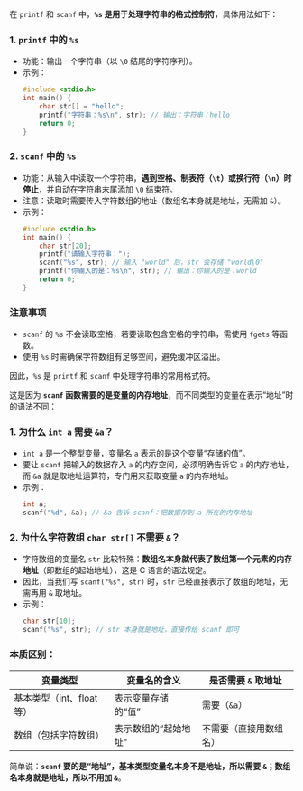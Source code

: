 在 `printf` 和 `scanf` 中，**`%s` 是用于处理字符串的格式控制符**，具体用法如下：


### 1. `printf` 中的 `%s`
- 功能：输出一个字符串（以 `\0` 结尾的字符序列）。
- 示例：
  ```c
  #include <stdio.h>
  int main() {
      char str[] = "hello";
      printf("字符串：%s\n", str); // 输出：字符串：hello
      return 0;
  }
  ```


### 2. `scanf` 中的 `%s`
- 功能：从输入中读取一个字符串，**遇到空格、制表符（`\t`）或换行符（`\n`）时停止**，并自动在字符串末尾添加 `\0` 结束符。
- 注意：读取时需要传入字符数组的地址（数组名本身就是地址，无需加 `&`）。
- 示例：
  ```c
  #include <stdio.h>
  int main() {
      char str[20];
      printf("请输入字符串：");
      scanf("%s", str); // 输入 "world" 后，str 会存储 "world\0"
      printf("你输入的是：%s\n", str); // 输出：你输入的是：world
      return 0;
  }
  ```


### 注意事项
- `scanf` 的 `%s` 不会读取空格，若要读取包含空格的字符串，需使用 `fgets` 等函数。
- 使用 `%s` 时需确保字符数组有足够空间，避免缓冲区溢出。

因此，`%s` 是 `printf` 和 `scanf` 中处理字符串的常用格式符。



这是因为 **`scanf` 函数需要的是变量的内存地址**，而不同类型的变量在表示“地址”时的语法不同：


### 1. 为什么 `int a` 需要 `&a`？
- `int a` 是一个整型变量，变量名 `a` 表示的是这个变量“存储的值”。
- 要让 `scanf` 把输入的数据存入 `a` 的内存空间，必须明确告诉它 `a` 的内存地址，而 `&a` 就是取地址运算符，专门用来获取变量 `a` 的内存地址。
- 示例：
  ```c
  int a;
  scanf("%d", &a); // &a 告诉 scanf：把数据存到 a 所在的内存地址
  ```


### 2. 为什么字符数组 `char str[]` 不需要 `&`？
- 字符数组的变量名 `str` 比较特殊：**数组名本身就代表了数组第一个元素的内存地址**（即数组的起始地址），这是 C 语言的语法规定。
- 因此，当我们写 `scanf("%s", str)` 时，`str` 已经直接表示了数组的地址，无需再用 `&` 取地址。
- 示例：
  ```c
  char str[10];
  scanf("%s", str); // str 本身就是地址，直接传给 scanf 即可
  ```


### 本质区别：
| 变量类型       | 变量名的含义               | 是否需要 `&` 取地址 |
|----------------|----------------------------|---------------------|
| 基本类型（int、float 等） | 表示变量存储的“值”         | 需要（`&a`）        |
| 数组（包括字符数组）       | 表示数组的“起始地址”       | 不需要（直接用数组名） |


简单说：**`scanf` 要的是“地址”，基本类型变量名本身不是地址，所以需要 `&`；数组名本身就是地址，所以不用加 `&`**。